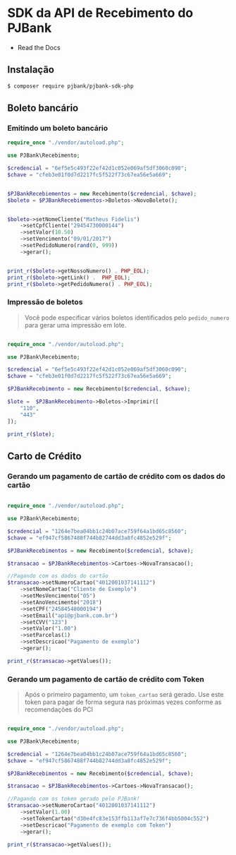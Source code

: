 
# SDK da API de Recebimento do PJBank

* Read the Docs

## Instalação


```bash
$ composer require pjbank/pjbank-sdk-php
```

## Boleto bancário

### Emitindo um boleto bancário

```php
require_once "./vendor/autoload.php";

use PJBank\Recebimento;

$credencial = "6ef5e5c493f22ef42d1c052e069af5df3060c090";
$chave = "cfeb3e01f0d7d2217fc5f522f73c67ea56e5a669";


$PJBankRecebiementos = new Recebimento($credencial, $chave);
$boleto = $PJBankRecebiementos->Boletos->NovoBoleto();


$boleto->setNomeCliente("Matheus Fidelis")
    ->setCpfCliente("29454730000144")
    ->setValor(10.50)
    ->setVencimento("09/01/2017")
    ->setPedidoNumero(rand(0, 999))
    ->gerar();


print_r($boleto->getNossoNumero() . PHP_EOL);
print_r($boleto->getLink() .  PHP_EOL);
print_r($boleto->getPedidoNumero() . PHP_EOL);

```


### Impressão de boletos

> Você pode especificar vários boletos identificados pelo `pedido_numero` para gerar uma impressão em lote.


```php

require_once "./vendor/autoload.php";

use PJBank\Recebimento;

$credencial = "6ef5e5c493f22ef42d1c052e069af5df3060c090";
$chave = "cfeb3e01f0d7d2217fc5f522f73c67ea56e5a669";

$PJBankRecebimento = new Recebimento($credencial, $chave);

$lote =  $PJBankRecebimento->Boletos->Imprimir([
    "110",
    "443"
]);

print_r($lote);

```


## Carto de Crédito

### Gerando um pagamento de cartão de crédito com os dados do cartão

```php

require_once "./vendor/autoload.php";

use PJBank\Recebimento;

$credencial = "1264e7bea04bb1c24b07ace759f64a1bd65c8560";
$chave = "ef947cf5867488f744b82744dd3a8fc4852e529f";

$PJBankRecebimentos = new Recebimento($credencial, $chave);

$transacao = $PJBankRecebimentos->Cartoes->NovaTransacao();

//Pagando com os dados do cartão
$transacao->setNumeroCartao("4012001037141112")
    ->setNomeCartao("Cliente de Exemplo")
    ->setMesVencimento("05")
    ->setAnoVencimento("2018")
    ->setCPF("24584548000194")
    ->setEmail("api@pjbank.com.br")
    ->setCVV("123")
    ->setValor("1.00")
    ->setParcelas(1)
    ->setDescricao("Pagamento de exemplo")
    ->gerar();

print_r($transacao->getValues());

```

### Gerando um pagamento de cartão de crédito com Token

> Após o primeiro pagamento, um `token_cartao` será gerado. Use este token para pagar de forma segura nas próximas vezes conforme as recomendações do PCI

```php

require_once "./vendor/autoload.php";

use PJBank\Recebimento;

$credencial = "1264e7bea04bb1c24b07ace759f64a1bd65c8560";
$chave = "ef947cf5867488f744b82744dd3a8fc4852e529f";

$PJBankRecebimentos = new Recebimento($credencial, $chave);

$transacao = $PJBankRecebimentos->Cartoes->NovaTransacao();

//Pagando com os token gerado pelo PJBank!
$transacao->setNumeroCartao("4012001037141112")
    ->setValor(1.00)
    ->setTokenCartao("d30e4fc83e153ffb113af7e7c736f4bb5004c552")
    ->setDescricao("Pagamento de exemplo com Token")
    ->gerar();

print_r($transacao->getValues());

```
